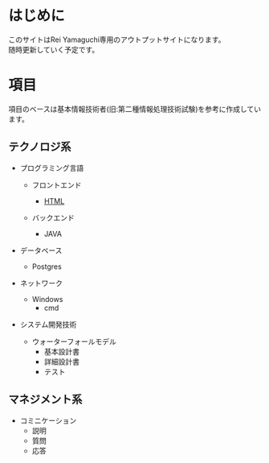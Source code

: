 # はじめに

このサイトはRei Yamaguchi専用のアウトプットサイトになります。  
随時更新していく予定です。

# 項目

項目のベースは基本情報技術者(旧:第二種情報処理技術試験)を参考に作成しています。

## テクノロジ系

- プログラミング言語
    - フロントエンド
        - [HTML](./technology-programming-fontEnd-html.md)
   
    - バックエンド
        - JAVA

- データベース
    - Postgres

- ネットワーク
    - Windows
        - cmd

- システム開発技術
    - ウォーターフォールモデル
        - 基本設計書
        - 詳細設計書
        - テスト

## マネジメント系

- コミニケーション
  - 説明
  - 質問
  - 応答












